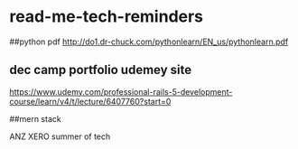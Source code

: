 # read-me-tech-reminders


##python pdf
http://do1.dr-chuck.com/pythonlearn/EN_us/pythonlearn.pdf


## dec camp portfolio udemey site
https://www.udemy.com/professional-rails-5-development-course/learn/v4/t/lecture/6407760?start=0

##mern stack

ANZ
XERO
summer of tech